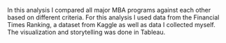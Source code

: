 In this analysis I compared all major MBA programs against each other based on different criteria. For this analysis I used data from the Financial Times Ranking, a dataset from Kaggle as well as data I collected myself.
The visualization and storytelling was done in Tableau.
